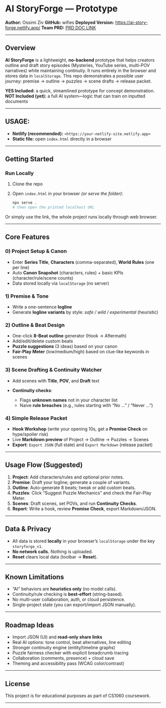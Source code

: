 # AI StoryForge — Prototype

**Author:** Ossimi Ziv
**GitHub:** wifies
**Deployed Version:** https://ai-story-forge.netlify.app/
**Team PRD:** [PRD DOC LINK](https://docs.google.com/document/d/1Tu_tpIomwoIAXnEmw5HWW7LTYrBZ8-jsJhDoQ2uhOeQ/edit?usp=sharing)

---

## Overview

**AI StoryForge** is a lightweight, **no-backend** prototype that helps creators outline and draft story episodes (Mysteries, YouTube series, multi-POV narratives) while maintaining continuity. It runs entirely in the browser and stores data in `localStorage`. This repo demonstrates a possible user journey: premise → outline → puzzles → scene drafts → release packet.

**YES Included:** a quick, streamlined prototype for concept demonstration.
**NOT Included (yet):** a full AI system—logic that can train on inputted documents

---

## USAGE:

* **Netlify (recommended):** `<https://your-netlify-site.netlify.app>`
* **Static file:** open `index.html` directly in a browser

---

## Getting Started

### Run Locally

1. Clone the repo
2. Open `index.html` in your browser
   *(or serve the folder)*:

   ```bash
   npx serve .
   # then open the printed localhost URL
   ```


Or simply use the link, the whole project runs locally through web browser.

---

## Core Features

### 0) Project Setup & Canon

* Enter **Series Title**, **Characters** (comma-separated), **World Rules** (one per line)
* Auto **Canon Snapshot** (characters, rules) + basic KPIs (character/rule/scene counts)
* Data stored locally via `localStorage` (no server)

### 1) Premise & Tone

* Write a one-sentence **logline**
* Generate **logline variants** by style: *safe / wild / experimental* (heuristic)

### 2) Outline & Beat Design

* One-click **8-Beat outline** generator (Hook → Aftermath)
* Add/edit/delete custom beats
* **Puzzle suggestions** (3 ideas) based on your canon
* **Fair-Play Meter** (low/medium/high) based on clue-like keywords in scenes

### 3) Scene Drafting & Continuity Watcher

* Add scenes with **Title**, **POV**, and **Draft** text
* **Continuity checks**:

  * Flags **unknown names** not in your character list
  * Naive **rule breaches** (e.g., rules starting with “No …” / “Never …”)

### 4) Simple Release Packet

* **Hook Workshop** (write your opening 10s, get a **Promise Check** on hype/spoiler risk)
* Live **Markdown preview** of Project → Outline → Puzzles → Scenes
* **Export**: `Export JSON` (full state) and `Export Markdown` (release packet)

---

## Usage Flow (Suggested)

1. **Project**: Add characters/rules and optional prior notes.
2. **Premise**: Draft your logline; generate a couple of variants.
3. **Outline**: Auto-generate 8 beats; tweak or add custom beats.
4. **Puzzles**: Click “Suggest Puzzle Mechanics” and check the Fair-Play Meter.
5. **Scenes**: Draft scenes, set POVs, and run **Continuity Checks**.
6. **Report**: Write a hook, review **Promise Check**, export Markdown/JSON.

---

## Data & Privacy

* All data is stored **locally** in your browser’s `localStorage` under the key `storyforge_v1`.
* **No network calls.** Nothing is uploaded.
* **Reset** clears local data (toolbar → **Reset**).

---

## Known Limitations

* “AI” behaviors are **heuristics only** (no model calls).
* Continuity/rule checking is **best-effort** (string-based).
* No multi-user collaboration, auth, or cloud persistence.
* Single-project state (you can export/import JSON manually).

---

## Roadmap Ideas

* Import JSON (UI) and **read-only share links**
* Real AI options: tone control, beat alternatives, line editing
* Stronger continuity engine (entity/timeline graphs)
* Puzzle fairness checker with explicit breadcrumb tracing
* Collaboration (comments, presence) + cloud save
* Theming and accessibility pass (WCAG color/contrast)

---

## License

This project is for educational purposes as part of CS1060 coursework.

---
